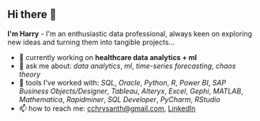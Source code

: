 ## Hi there 👋
__I'm Harry__ - I'm an enthusiastic data professional, always keen on exploring new ideas and turning them into tangible projects... 
- 🔭 currently working on __healthcare data analytics + ml__
- 💬 ask me about: _data analytics_, _ml_, _time-series forecasting_, _chaos theory_
- 👯 tools I've worked with: _SQL_, _Oracle_, _Python_, _R_, _Power BI_, _SAP Business Objects/Designer_, _Tableau_, _Alteryx_, _Excel_, _Gephi_, _MATLAB_, _Mathematica_, _Rapidminer_, _SQL Developer_, _PyCharm_, _RStudio_
- 📫 how to reach me: cchrysanth@gmail.com, [LinkedIn](https://www.linkedin.com/in/cchrysanth/)
<!--
**frizchar/frizchar** is a ✨ _special_ ✨ repository because its `README.md` (this file) appears on your GitHub profile.

Here are some ideas to get you started:


- 🌱 I’m currently learning ...
- 👯 I’m looking to collaborate on ...
- 🤔 I’m looking for help with ...
-->
